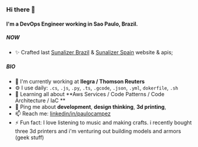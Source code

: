 ### Hi there 👋

#### I'm a DevOps Engineer working in Sao Paulo, Brazil.

##### NOW

- ✨ Crafted last [Sunalizer Brazil](https://sunalizer.com.br/) & [Sunalizer Spain](https://sunalizer.es/) website & apis;

##### BIO

- 🏢 I'm currently working at **Ilegra / Thomson Reuters**
- ⚙️ I use daily: `.cs`, `.js`, `.py`, `.ts`, `.gcode`, `.json`,  `.yml`, `dokerfile`, `.sh`
- 🌱 Learning all about **Aws Services / Code Patterns / Code Architecture / IaC **
- 💬 Ping me about **development**, **design thinking**, **3d printing**, 
- 📫 Reach me: [linkedin/in/paulocampez](https://www.linkedin.com/in/paulocampez/)
- ⚡️ Fun fact: I love listening to music and making crafts. i recently bought three 3d printers and i'm venturing out building models and armors (geek stuff)
